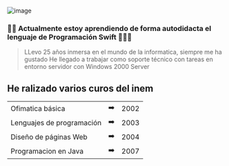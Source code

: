 ![image](https://github.com/SilviaCaraballo/SilviaCaraballo/assets/18419850/3c298d7b-1d03-4b68-ab2b-85a91a9318d6)

### 👩‍💻 Actualmente estoy aprendiendo de forma autodidacta el lenguaje de Programación Swift 🙎🏻‍♀️ 
> LLevo 25 años inmersa en el mundo de la informatica, siempre me ha gustado
> He llegado a trabajar como soporte técnico con tareas en entorno servidor con Windows 2000 Server

## He ralizado varios curos del inem

<table style="width:100%">
<tr>
  <td>Ofimatica básica</td>
  <td>➡️</td>
  <td>2002</td>
</tr>
<tr>
  <td>Lenguajes de programación</td>
  <td>➡️</td>
  <td>2003</td>
</tr>
<tr>
  <td>Diseño de páginas Web</td>
  <td>➡️</td>
  <td>2004</td>
</tr>
<tr>
  <td>Programacion en Java</td>
  <td>➡️</td>
  <td>2007</td>
</tr>
</table>
